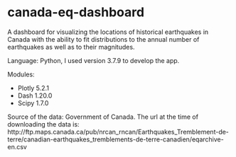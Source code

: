 # canada-eq-dashboard
A dashboard for visualizing the locations of historical earthquakes in Canada with the ability to fit distributions to the annual number of earthquakes as well as to their magnitudes.
<p>
Language: Python, I used version 3.7.9 to develop the app.
</p>
<p>
Modules:
<ul>
  <li>Plotly 5.2.1</li>
  <li>Dash 1.20.0</li>
  <li>Scipy 1.7.0</li>
</ul>
</p>
<p>
Source of the data: Government of Canada. The url at the time of downloading the data is: http://ftp.maps.canada.ca/pub/nrcan_rncan/Earthquakes_Tremblement-de-terre/canadian-earthquakes_tremblements-de-terre-canadien/eqarchive-en.csv
</p>
